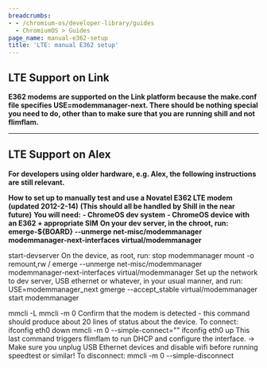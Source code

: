 ```yaml
---
breadcrumbs:
- - /chromium-os/developer-library/guides
  - ChromiumOS > Guides
page_name: manual-e362-setup
title: 'LTE: manual E362 setup'
---
```


## LTE Support on Link

**E362 modems are supported on the Link platform because the make.conf file
specifies USE=modemmanager-next. There should be nothing special you need to do,
other than to make sure that you are running shill and not flimflam.**

---

## LTE Support on Alex

**For developers using older hardware, e.g. Alex, the following instructions are
still relevant.**

**How to set up to manually test and use a Novatel E362 LTE modem (updated 2012-2-14)**
**(This should all be handled by Shill in the near future)**
**You will need:**
**- ChromeOS dev system**
**- ChromeOS device with an E362 + appropriate SIM**
**On your dev server, in the chroot, run:**
**emerge-${BOARD} --unmerge net-misc/modemmanager modemmanager-next-interfaces
virtual/modemmanager**

start-devserver
On the device, as root, run:
stop modemmanager
mount -o remount,rw /
emerge --unmerge net-misc/modemmanager modemmanager-next-interfaces
virtual/modemmanager
Set up the network to dev server, USB ethernet or whatever, in your usual
manner, and run:
USE=modemmanager_next gmerge --accept_stable virtual/modemmanager
start modemmanager

mmcli -L
mmcli -m 0
Confirm that the modem is detected - this command should produce about 20 lines
of status about the device.
To connect:
ifconfig eth0 down
mmcli -m 0 --simple-connect=""
ifconfig eth0 up
This last command triggers flimflam to run DHCP and configure the interface.
-&gt; Make sure you unplug USB Ethernet devices and disable wifi before running
speedtest or similar!
To disconnect:
mmcli -m 0 --simple-disconnect
